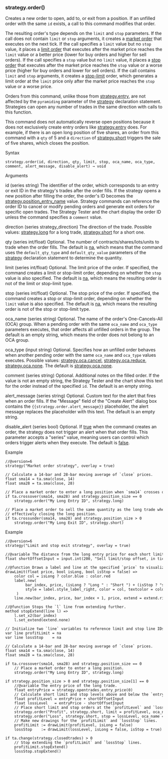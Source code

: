 ### strategy.order()

Creates a new order to open, add to, or exit from a position. If an unfilled order with the same `id` exists, a call to this command modifies that order.

The resulting order's type depends on the `limit` and `stop` parameters. If the call does not contain `limit` or `stop` arguments, it creates a [market order](https://www.tradingview.com/pine-script-docs/concepts/strategies/#market-orders) that executes on the next tick. If the call specifies a `limit` value but no `stop` value, it places a [limit order](https://www.tradingview.com/pine-script-docs/concepts/strategies/#limit-orders) that executes after the market price reaches the `limit` value or a better price (lower for buy orders and higher for sell orders). If the call specifies a `stop` value but no `limit` value, it places a [stop order](https://www.tradingview.com/pine-script-docs/concepts/strategies/#stop-and-stop-limit-orders) that executes after the market price reaches the `stop` value or a worse price (higher for buy orders and lower for sell orders). If the call contains `limit` and `stop` arguments, it creates a [stop-limit](https://www.tradingview.com/pine-script-docs/concepts/strategies/#stop-and-stop-limit-orders) order, which generates a limit order at the `limit` price only after the market price reaches the `stop` value or a worse price.

Orders from this command, unlike those from [strategy.entry](#fun_strategy.entry), are not affected by the `pyramiding` parameter of the [strategy](#fun_strategy) declaration statement. Strategies can open any number of trades in the same direction with calls to this function.

This command does not automatically reverse open positions because it does not exclusively create entry orders like [strategy.entry](#fun_strategy.entry) does. For example, if there is an open long position of five shares, an order from this command with a `qty` of 5 and a `direction` of [strategy.short](#const_strategy.short) triggers the sale of five shares, which closes the position.

Syntax

```
strategy.order(id, direction, qty, limit, stop, oca_name, oca_type, comment, alert_message, disable_alert) → void
```

Arguments

id (series string) The identifier of the order, which corresponds to an entry or exit ID in the strategy's trades after the order fills. If the strategy opens a new position after filling the order, the order's ID becomes the [strategy.position\_entry\_name](#var_strategy.position_entry_name) value. Strategy commands can reference the order ID to cancel or modify pending orders and generate exit orders for specific open trades. The Strategy Tester and the chart display the order ID unless the command specifies a `comment` value.

direction (series strategy\_direction) The direction of the trade. Possible values: [strategy.long](#const_strategy.long) for a long trade, [strategy.short](#const_strategy.short) for a short one.

qty (series int/float) Optional. The number of contracts/shares/lots/units to trade when the order fills. The default is [na](#var_na), which means that the command uses the `default_qty_type` and `default_qty_value` parameters of the [strategy](#fun_strategy) declaration statement to determine the quantity.

limit (series int/float) Optional. The limit price of the order. If specified, the command creates a limit or stop-limit order, depending on whether the `stop` value is also specified. The default is [na](#var_na), which means the resulting order is not of the limit or stop-limit type.

stop (series int/float) Optional. The stop price of the order. If specified, the command creates a stop or stop-limit order, depending on whether the `limit` value is also specified. The default is [na](#var_na), which means the resulting order is not of the stop or stop-limit type.

oca\_name (series string) Optional. The name of the order's One-Cancels-All (OCA) group. When a pending order with the same `oca_name` and `oca_type` parameters executes, that order affects all unfilled orders in the group. The default is an empty string, which means the order does not belong to an OCA group.

oca\_type (input string) Optional. Specifies how an unfilled order behaves when another pending order with the same `oca_name` and `oca_type` values executes. Possible values: [strategy.oca.cancel](#const_strategy.oca.cancel), [strategy.oca.reduce](#const_strategy.oca.reduce), [strategy.oca.none](#const_strategy.oca.none). The default is [strategy.oca.none](#const_strategy.oca.none).

comment (series string) Optional. Additional notes on the filled order. If the value is not an empty string, the Strategy Tester and the chart show this text for the order instead of the specified `id`. The default is an empty string.

alert\_message (series string) Optional. Custom text for the alert that fires when an order fills. If the "Message" field of the "Create Alert" dialog box contains the `{{strategy.order.alert_message}}` placeholder, the alert message replaces the placeholder with this text. The default is an empty string.

disable\_alert (series bool) Optional. If [true](#const_true) when the command creates an order, the strategy does not trigger an alert when that order fills. This parameter accepts a "series" value, meaning users can control which orders trigger alerts when they execute. The default is [false](#const_false).

Example

```
//@version=6  
strategy("Market order strategy", overlay = true)  
  
// Calculate a 14-bar and 28-bar moving average of `close` prices.  
float sma14 = ta.sma(close, 14)  
float sma28 = ta.sma(close, 28)  
  
// Place a market order to enter a long position when `sma14` crosses over `sma28`.  
if ta.crossover(sma14, sma28) and strategy.position_size == 0  
    strategy.order("My Long Entry ID", strategy.long)  
  
// Place a market order to sell the same quantity as the long trade when `sma14` crosses under `sma28`,  
// effectively closing the long position.  
if ta.crossunder(sma14, sma28) and strategy.position_size > 0  
    strategy.order("My Long Exit ID", strategy.short)
```

Example

```
//@version=6  
strategy("Limit and stop exit strategy", overlay = true)  
  
//@variable The distance from the long entry price for each short limit order.  
float shortOffsetInput = input.int(200, "Sell limit/stop offset, in ticks", 1) * syminfo.mintick  
  
//@function Draws a label and line at the specified `price` to visualize a limit order's level.  
drawLimit(float price, bool isLong, bool isStop = false) =>  
    color col = isLong ? color.blue : color.red  
    label.new(  
         bar_index, price, (isLong ? "Long " : "Short ") + (isStop ? "stop" : "limit") + " order created",  
         style = label.style_label_right, color = col, textcolor = color.white  
     )  
    line.new(bar_index, price, bar_index + 1, price, extend = extend.right, style = line.style_dashed, color = col)  
  
//@function Stops the `l` line from extending further.  
method stopExtend(line l) =>  
    l.set_x2(bar_index)  
    l.set_extend(extend.none)  
  
// Initialize two `line` variables to reference limit and stop line IDs.  
var line profitLimit = na  
var line lossStop    = na  
  
// Calculate a 14-bar and 28-bar moving average of `close` prices.  
float sma14 = ta.sma(close, 14)  
float sma28 = ta.sma(close, 28)  
  
if ta.crossover(sma14, sma28) and strategy.position_size == 0  
    // Place a market order to enter a long position.  
    strategy.order("My Long Entry ID", strategy.long)  
  
if strategy.position_size > 0 and strategy.position_size[1] == 0  
    //@variable The entry price of the long trade.  
    float entryPrice = strategy.opentrades.entry_price(0)  
    // Calculate short limit and stop levels above and below the `entryPrice`.  
    float profitLevel = entryPrice + shortOffsetInput  
    float lossLevel   = entryPrice - shortOffsetInput  
    // Place short limit and stop orders at the `profitLevel` and `lossLevel`.  
    strategy.order("Profit", strategy.short, limit = profitLevel, oca_name = "Bracket", oca_type = strategy.oca.cancel)  
    strategy.order("Loss", strategy.short, stop = lossLevel, oca_name = "Bracket", oca_type = strategy.oca.cancel)  
    // Make new drawings for the `profitLimit` and `lossStop` lines.  
    profitLimit := drawLimit(profitLevel, isLong = false)  
    lossStop    := drawLimit(lossLevel, isLong = false, isStop = true)  
  
if ta.change(strategy.closedtrades) > 0  
    // Stop extending the `profitLimit` and `lossStop` lines.  
    profitLimit.stopExtend()  
    lossStop.stopExtend()
```

